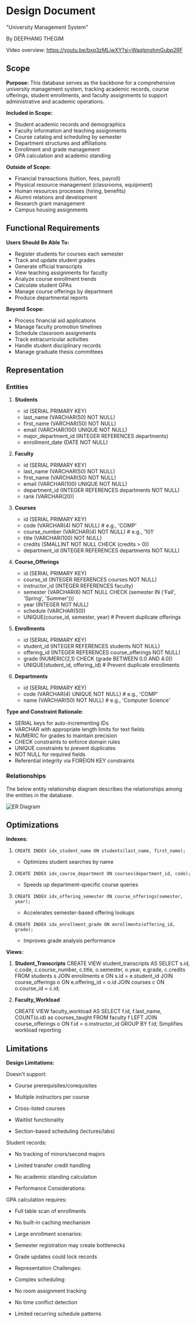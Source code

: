# Design Document
"University Management System"

By DEEPHANG THEGIM

Video overview: <https://youtu.be/bxq3zMLjwXY?si=WaqlpnshmGubp2RF>

## Scope

**Purpose:**
This database serves as the backbone for a comprehensive university management system, tracking academic records, course offerings, student enrollments, and faculty assignments to support administrative and academic operations.

**Included in Scope:**
- Student academic records and demographics
- Faculty information and teaching assignments
- Course catalog and scheduling by semester
- Department structures and affiliations
- Enrollment and grade management
- GPA calculation and academic standing

**Outside of Scope:**
- Financial transactions (tuition, fees, payroll)
- Physical resource management (classrooms, equipment)
- Human resources processes (hiring, benefits)
- Alumni relations and development
- Research grant management
- Campus housing assignments

## Functional Requirements

**Users Should Be Able To:**
- Register students for courses each semester
- Track and update student grades
- Generate official transcripts
- View teaching assignments for faculty
- Analyze course enrollment trends
- Calculate student GPAs
- Manage course offerings by department
- Produce departmental reports

**Beyond Scope:**
- Process financial aid applications
- Manage faculty promotion timelines
- Schedule classroom assignments
- Track extracurricular activities
- Handle student disciplinary records
- Manage graduate thesis committees

## Representation

### Entities

1. **Students**
   - id (SERIAL PRIMARY KEY)
   - last_name (VARCHAR(50) NOT NULL)
   - first_name (VARCHAR(50) NOT NULL)
   - email (VARCHAR(100) UNIQUE NOT NULL)
   - major_department_id (INTEGER REFERENCES departments)
   - enrollment_date (DATE NOT NULL)

2. **Faculty**
   - id (SERIAL PRIMARY KEY)
   - last_name (VARCHAR(50) NOT NULL)
   - first_name (VARCHAR(50) NOT NULL)
   - email (VARCHAR(100) UNIQUE NOT NULL)
   - department_id (INTEGER REFERENCES departments NOT NULL)
   - rank (VARCHAR(20))

3. **Courses**
   - id (SERIAL PRIMARY KEY)
   - code (VARCHAR(4) NOT NULL)  # e.g., 'COMP'
   - course_number (VARCHAR(4) NOT NULL)  # e.g., '101'
   - title (VARCHAR(100) NOT NULL)
   - credits (SMALLINT NOT NULL CHECK (credits > 0))
   - department_id (INTEGER REFERENCES departments NOT NULL)

4. **Course_Offerings**
   - id (SERIAL PRIMARY KEY)
   - course_id (INTEGER REFERENCES courses NOT NULL)
   - instructor_id (INTEGER REFERENCES faculty)
   - semester (VARCHAR(6) NOT NULL CHECK (semester IN ('Fall', 'Spring', 'Summer')))
   - year (INTEGER NOT NULL)
   - schedule (VARCHAR(50))
   - UNIQUE(course_id, semester, year)  # Prevent duplicate offerings

5. **Enrollments**
   - id (SERIAL PRIMARY KEY)
   - student_id (INTEGER REFERENCES students NOT NULL)
   - offering_id (INTEGER REFERENCES course_offerings NOT NULL)
   - grade (NUMERIC(2,1) CHECK (grade BETWEEN 0.0 AND 4.0))
   - UNIQUE(student_id, offering_id)  # Prevent duplicate enrollments

6. **Departments**
   - id (SERIAL PRIMARY KEY)
   - code (VARCHAR(4) UNIQUE NOT NULL)  # e.g., 'COMP'
   - name (VARCHAR(50) NOT NULL)  # e.g., 'Computer Science'

**Type and Constraint Rationale:**
- SERIAL keys for auto-incrementing IDs
- VARCHAR with appropriate length limits for text fields
- NUMERIC for grades to maintain precision
- CHECK constraints to enforce domain rules
- UNIQUE constraints to prevent duplicates
- NOT NULL for required fields
- Referential integrity via FOREIGN KEY constraints

### Relationships

The below entity relationship diagram describes the relationships among the entities in the database.

![ER Diagram](diagram.png)

## Optimizations

**Indexes:**
1. `CREATE INDEX idx_student_name ON students(last_name, first_name);`
   - Optimizes student searches by name

2. `CREATE INDEX idx_course_department ON courses(department_id, code);`
   - Speeds up department-specific course queries

3. `CREATE INDEX idx_offering_semester ON course_offerings(semester, year);`
   - Accelerates semester-based offering lookups

4. `CREATE INDEX idx_enrollment_grade ON enrollments(offering_id, grade);`
   - Improves grade analysis performance

**Views:**
1. **Student_Transcripts**
   CREATE VIEW student_transcripts AS
   SELECT s.id, c.code, c.course_number, c.title,
          o.semester, o.year, e.grade, c.credits
   FROM students s
   JOIN enrollments e ON s.id = e.student_id
   JOIN course_offerings o ON e.offering_id = o.id
   JOIN courses c ON o.course_id = c.id;

2. **Faculty_Workload**


   CREATE VIEW faculty_workload AS
   SELECT f.id, f.last_name, COUNT(o.id) as courses_taught
   FROM faculty f
   LEFT JOIN course_offerings o ON f.id = o.instructor_id
   GROUP BY f.id;
   Simplifies workload reporting


## Limitations

 **Design Limitations:**

  Doesn't support:

  - Course prerequisites/corequisites

  - Multiple instructors per course

  - Cross-listed courses

  - Waitlist functionality

  - Section-based scheduling (lectures/labs)

  Student records:

   - No tracking of minors/second majors

   - Limited transfer credit handling

   - No academic standing calculation

   - Performance Considerations:

  GPA calculation requires:

   - Full table scan of enrollments

   - No built-in caching mechanism

   - Large enrollment scenarios:

   - Semester registration may create bottlenecks

   - Grade updates could lock records

   - Representation Challenges:

   - Complex scheduling:

   - No room assignment tracking

   - No time conflict detection

   - Limited recurring schedule patterns

